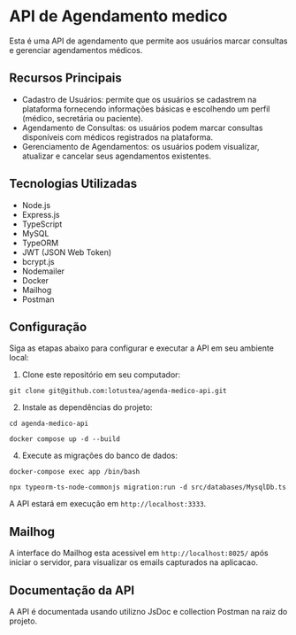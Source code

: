 # API de Agendamento medico

Esta é uma API de agendamento que permite aos usuários marcar consultas e gerenciar agendamentos médicos.

## Recursos Principais

- Cadastro de Usuários: permite que os usuários se cadastrem na plataforma fornecendo informações básicas e escolhendo um perfil (médico, secretária ou paciente).
- Agendamento de Consultas: os usuários podem marcar consultas disponíveis com médicos registrados na plataforma.
- Gerenciamento de Agendamentos: os usuários podem visualizar, atualizar e cancelar seus agendamentos existentes.

## Tecnologias Utilizadas
- Node.js
- Express.js
- TypeScript
- MySQL
- TypeORM
- JWT (JSON Web Token)
- bcrypt.js
- Nodemailer
- Docker
- Mailhog
- Postman

## Configuração

Siga as etapas abaixo para configurar e executar a API em seu ambiente local:

1. Clone este repositório em seu computador:

```
git clone git@github.com:lotustea/agenda-medico-api.git
```

2. Instale as dependências do projeto:

```
cd agenda-medico-api

docker compose up -d --build
```

4. Execute as migrações do banco de dados:

```
docker-compose exec app /bin/bash

npx typeorm-ts-node-commonjs migration:run -d src/databases/MysqlDb.ts
```

A API estará em execução em `http://localhost:3333`.

## Mailhog
A interface do Mailhog esta acessivel em `http://localhost:8025/` após iniciar o servidor, para visualizar os emails capturados na aplicacao.

## Documentação da API
A API é documentada usando utilizno JsDoc e collection Postman na raiz do projeto.
